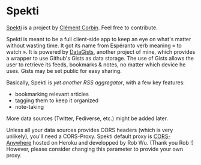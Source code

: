 # Spekti

[Spekti](https://github.com/corbin-c/spekti/) is a project by
[Clément Corbin](https://github.com/corbin-c/). Feel free to contribute.

Spekti is meant to be a full client-side app to keep an eye on what's matter without wasting
time. It got its name from Espéranto verb meaning « to watch ».
It is powered by [DataGists](https://github.com/corbin-c/datagists/), another
project of mine, which provides a wrapper to use Github's Gists as data storage.
The use of Gists allows the user to retrieve its feeds, bookmarks & notes, no
matter which device he uses. Gists may be set public for easy sharing.

Basically, Spekti is *yet another RSS aggregator*, with a few key features:
* bookmarking relevant articles
* tagging them to keep it organized
* note-taking

More data sources (Twitter, Fediverse, etc.) might be added later.

Unless all your data sources provides CORS headers (which is very unlikely),
you'll need a CORS-Proxy. Spekti default proxy is [CORS-Anywhere](https://github.com/Rob--W/cors-anywhere/)
hosted on Heroku and developped by Rob Wu. (Thank you Rob !) However, please
consider changing this parameter to provide your own proxy.

